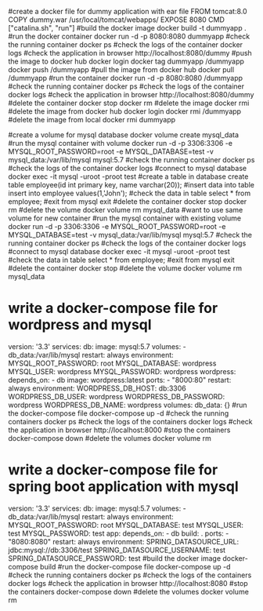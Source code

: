 #create a docker file for dummy application with ear file
FROM tomcat:8.0
COPY dummy.war /usr/local/tomcat/webapps/
EXPOSE 8080
CMD ["catalina.sh", "run"]
#build the docker image
docker build -t dummyapp .
#run the docker container
docker run -d -p 8080:8080 dummyapp
#check the running container
docker ps
#check the logs of the container
docker logs <container-id>
#check the application in browser
http://localhost:8080/dummy
#push the image to docker hub
docker login
docker tag dummyapp <dockerhub-username>/dummyapp
docker push <dockerhub-username>/dummyapp
#pull the image from docker hub
docker pull <dockerhub-username>/dummyapp
#run the container
docker run -d -p 8080:8080 <dockerhub-username>/dummyapp
#check the running container
docker ps
#check the logs of the container
docker logs <container-id>
#check the application in browser
http://localhost:8080/dummy
#delete the container
docker stop <container-id>
docker rm <container-id>
#delete the image
docker rmi <image-id>
#delete the image from docker hub
docker login
docker rmi <dockerhub-username>/dummyapp
#delete the image from local
docker rmi dummyapp

#create a volume for mysql database
docker volume create mysql_data
#run the mysql container with volume
docker run -d -p 3306:3306 -e MYSQL_ROOT_PASSWORD=root -e MYSQL_DATABASE=test -v mysql_data:/var/lib/mysql mysql:5.7
#check the running container
docker ps
#check the logs of the container
docker logs <container-id>
#connect to mysql database
docker exec -it <container-id> mysql -uroot -proot test
#create a table in database
create table employee(id int primary key, name varchar(20));
#insert data into table
insert into employee values(1,'John');
#check the data in table
select * from employee;
#exit from mysql
exit
#delete the container
docker stop <container-id>
docker rm <container-id>
#delete the volume
docker volume rm mysql_data
#want to use same volume for new container
#run the mysql container with existing volume
docker run -d -p 3306:3306 -e MYSQL_ROOT_PASSWORD=root -e MYSQL_DATABASE=test -v mysql_data:/var/lib/mysql mysql:5.7
#check the running container
docker ps
#check the logs of the container
docker logs <container-id>
#connect to mysql database
docker exec -it <container-id> mysql -uroot -proot test
#check the data in table
select * from employee;
#exit from mysql
exit
#delete the container
docker stop <container-id>
#delete the volume
docker volume rm mysql_data

# write a docker-compose file for wordpress and mysql
version: '3.3'
services:
  db:
    image: mysql:5.7
    volumes:
      - db_data:/var/lib/mysql
    restart: always
    environment:
      MYSQL_ROOT_PASSWORD: root
      MYSQL_DATABASE: wordpress
      MYSQL_USER: wordpress
      MYSQL_PASSWORD: wordpress
  wordpress:
    depends_on:
      - db
    image: wordpress:latest
    ports:
      - "8000:80"
    restart: always
    environment:
      WORDPRESS_DB_HOST: db:3306
      WORDPRESS_DB_USER: wordpress
      WORDPRESS_DB_PASSWORD: wordpress
      WORDPRESS_DB_NAME: wordpress
volumes:
  db_data: {}
#run the docker-compose file
docker-compose up -d
#check the running containers
docker ps
#check the logs of the containers
docker logs <container-id>
#check the application in browser
http://localhost:8000
#stop the containers
docker-compose down
#delete the volumes
docker volume rm <volume-name>

# write a docker-compose file for spring boot application with mysql
version: '3.3'
services:
  db:
    image: mysql:5.7
    volumes:
      - db_data:/var/lib/mysql
    restart: always
    environment:
      MYSQL_ROOT_PASSWORD: root
      MYSQL_DATABASE: test
      MYSQL_USER: test
      MYSQL_PASSWORD: test
  app:
    depends_on:
      - db
    build: .
    ports:
      - "8080:8080"
    restart: always
    environment:
      SPRING_DATASOURCE_URL: jdbc:mysql://db:3306/test
      SPRING_DATASOURCE_USERNAME: test
      SPRING_DATASOURCE_PASSWORD: test
#build the docker image 
docker-compose build
#run the docker-compose file
docker-compose up -d
#check the running containers
docker ps
#check the logs of the containers
docker logs <container-id>
#check the application in browser
http://localhost:8080
#stop the containers
docker-compose down
#delete the volumes
docker volume rm <volume-name>
